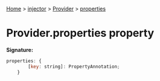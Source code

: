 [Home](./index) &gt; [injector](./injector.md) &gt; [Provider](./injector.provider.md) &gt; [properties](./injector.provider.properties.md)

# Provider.properties property


**Signature:**
```javascript
properties: {
        [key: string]: PropertyAnnotation;
    }
```
